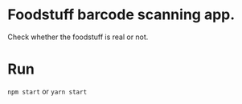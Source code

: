 # Foodstuff barcode scanning app.

Check whether the foodstuff is real or not.

# Run
`npm start` or `yarn start`